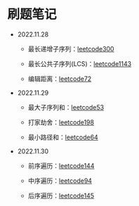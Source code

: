 # 刷题笔记
* 2022.11.28

  * 最长递增子序列：[leetcode300](https://leetcode-cn.com/problems/longest-increasing-subsequence/)

  * 最长公共子序列(LCS)：[leetcode1143](https://leetcode-cn.com/problems/longest-common-subsequence/)

  * 编辑距离：[leetcode72](https://leetcode.cn/problems/edit-distance/)

* 2022.11.29

  * 最大子序列和：[leetcode53](https://leetcode-cn.com/problems/maximum-subarray/)

  * 打家劫舍：[leetcode198](https://leetcode-cn.com/problems/house-robber/)

  * 最小路径和：[leetcode64](https://leetcode-cn.com/problems/minimum-path-sum/)

* 2022.11.30

  * 前序遍历：[leetcode144](https://leetcode.cn/problems/binary-tree-preorder-traversal/)
  
  * 中序遍历：[leetcode94](https://leetcode.cn/problems/binary-tree-inorder-traversal/)

  * 后序遍历：[leetcode145](https://leetcode.cn/problems/binary-tree-postorder-traversal/)